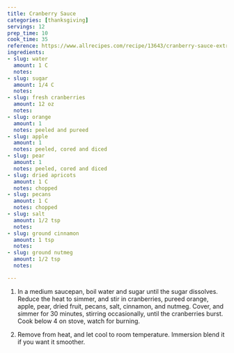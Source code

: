 ```yaml
---
title: Cranberry Sauce
categories: [thanksgiving]
servings: 12
prep_time: 10
cook_time: 35
reference: https://www.allrecipes.com/recipe/13643/cranberry-sauce-extraordinaire/
ingredients:
- slug: water
  amount: 1 C
  notes:
- slug: sugar
  amount: 1/4 C
  notes:
- slug: fresh cranberries
  amount: 12 oz
  notes:
- slug: orange
  amount: 1
  notes: peeled and pureed
- slug: apple
  amount: 1
  notes: peeled, cored and diced
- slug: pear
  amount: 1
  notes: peeled, cored and diced
- slug: dried apricots
  amount: 1 C
  notes: chopped
- slug: pecans
  amount: 1 C
  notes: chopped
- slug: salt
  amount: 1/2 tsp
  notes:
- slug: ground cinnamon
  amount: 1 tsp
  notes:
- slug: ground nutmeg
  amount: 1/2 tsp
  notes:

---
```


1. In a medium saucepan, boil water and sugar until the sugar dissolves. Reduce the heat to simmer, and stir in cranberries, pureed orange, apple, pear, dried fruit, pecans, salt, cinnamon, and nutmeg. Cover, and simmer for 30 minutes, stirring occasionally, until the cranberries burst. Cook below 4 on stove, watch for burning.

2. Remove from heat, and let cool to room temperature. Immersion blend it if you want it smoother.
